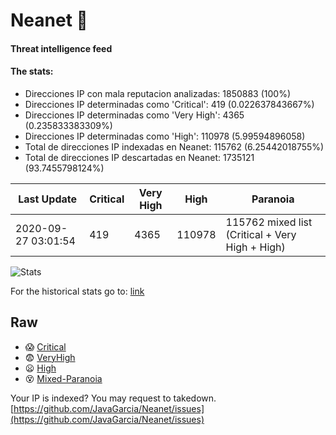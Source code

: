 # Neanet :hocho:
#### Threat intelligence feed
#### The stats:

- Direcciones IP con mala reputacion analizadas: 1850883 (100%)
- Direcciones IP determinadas como 'Critical':  419 (0.022637843667%)
- Direcciones IP determinadas como 'Very High':  4365 (0.235833383309%)
- Direcciones IP determinadas como 'High':  110978 (5.99594896058)
- Total de direcciones IP indexadas en Neanet:  115762 (6.25442018755%)
- Total de direcciones IP descartadas en Neanet:  1735121 (93.7455798124%)

| Last Update | Critical | Very High | High | Paranoia |
| --- | --- | --- | --- | --- |
| 2020-09-27 03:01:54 | 419 | 4365 | 110978 | 115762 mixed list (Critical + Very High + High)|

![Stats](https://docs.google.com/spreadsheets/d/e/2PACX-1vSnaNMIXVabIpDJjufMlzH7poXnshF3mgd8Is1g9ytUEzVsP5my4Trn8f-xkoLLQ38xpL3HtmUexLo6/pubchart?oid=501124687&format=image)

For the historical stats go to: [link](/stats.csv)
## Raw
- :scream: [Critical](https://raw.githubusercontent.com/JavaGarcia/Neanet/master/blacklists/neanet_critical.txt)
- :fearful: [VeryHigh](https://raw.githubusercontent.com/JavaGarcia/Neanet/master/blacklists/neanet_veryHigh.txtt)
- :frowning: [High](https://raw.githubusercontent.com/JavaGarcia/Neanet/master/blacklists/neanet_high.txt)
- :dizzy_face: [Mixed-Paranoia](https://raw.githubusercontent.com/JavaGarcia/Neanet/master/blacklists/neanet_all.txt)


Your IP is indexed? You may request to takedown. [https://github.com/JavaGarcia/Neanet/issues](https://github.com/JavaGarcia/Neanet/issues)



















































































































































































































































































































































































































































































































































































































































































































































































































































































































































































































































































